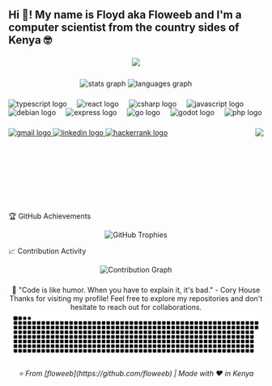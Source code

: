 <h2 align="left">Hi 👋! My name is Floyd aka Floweeb and I'm a computer scientist from the country sides of Kenya 🤓</h2>

###

<div align="center">
  <img src="https://profile-counter.glitch.me/floweeb/count.svg?"  />
</div>

###

<div align="center">
  <img src="https://github-readme-stats.vercel.app/api?username=floweeb&hide_title=false&hide_rank=false&show_icons=true&include_all_commits=true&count_private=true&disable_animations=false&theme=dracula&locale=en&hide_border=false" height="150" alt="stats graph"  />
  <img src="https://github-readme-stats.vercel.app/api/top-langs?username=floweeb&locale=en&hide_title=false&layout=compact&card_width=320&langs_count=5&theme=dracula&hide_border=false" height="150" alt="languages graph"  />
</div>

###

<div align="left">
  <img src="https://cdn.jsdelivr.net/gh/devicons/devicon/icons/typescript/typescript-original.svg" height="30" alt="typescript logo"  />
  <img width="12" />
  <img src="https://cdn.jsdelivr.net/gh/devicons/devicon/icons/react/react-original.svg" height="30" alt="react logo"  />
  <img width="12" />
  <img src="https://cdn.jsdelivr.net/gh/devicons/devicon/icons/csharp/csharp-original.svg" height="30" alt="csharp logo"  />
  <img width="12" />
  <img src="https://cdn.jsdelivr.net/gh/devicons/devicon/icons/javascript/javascript-original.svg" height="30" alt="javascript logo"  />
  <img width="12" />
  <img src="https://cdn.jsdelivr.net/gh/devicons/devicon/icons/debian/debian-original.svg" height="30" alt="debian logo"  />
  <img width="12" />
  <img src="https://cdn.jsdelivr.net/gh/devicons/devicon/icons/express/express-original.svg" height="30" alt="express logo"  />
  <img width="12" />
  <img src="https://cdn.jsdelivr.net/gh/devicons/devicon/icons/go/go-original.svg" height="30" alt="go logo"  />
  <img width="12" />
  <img src="https://cdn.jsdelivr.net/gh/devicons/devicon/icons/godot/godot-original.svg" height="30" alt="godot logo"  />
  <img width="12" />
  <img src="https://cdn.jsdelivr.net/gh/devicons/devicon/icons/php/php-original.svg" height="30" alt="php logo"  />
</div>

###

<img align="right" height="150" src="https://i.imgflip.com/38s4u1.png"  />

###

<div align="left">
  <a href="mailto:floydqaranja@gmail.com"  target="_blank"><img src="https://img.shields.io/static/v1?message=Gmail&logo=gmail&label=&color=D14836&logoColor=white&labelColor=&style=for-the-badge" height="35" alt="gmail logo"  /> </a>
  <a href="https://www.linkedin.com/in/floyd-karanja-413788a9/" target="_blank"> <img src="https://img.shields.io/static/v1?message=LinkedIn&logo=linkedin&label=&color=0077B5&logoColor=white&labelColor=&style=for-the-badge" height="35" alt="linkedin logo"  /> </a>
  <a href="https://www.hackerrank.com/profile/floydqaranja" target="_blank"> <img src="https://img.shields.io/static/v1?message=HackerRank&logo=hackerrank&label=&color=2EC866&logoColor=white&labelColor=&style=for-the-badge" height="35" alt="hackerrank logo"  /> </a>
</div>

###

<br clear="both">

🏆 GitHub Achievements
<div align="center">
  <img src="https://github-profile-trophy.vercel.app/?username=floweeb&theme=tokyonight&no-frame=true&no-bg=true&margin-w=4&row=1" alt="GitHub Trophies" />
</div>

📈 Contribution Activity
<div align="center">
  <img src="https://github-readme-activity-graph.vercel.app/graph?username=floweeb&theme=tokyo-night&hide_border=true&bg_color=0D1117&color=70A5FD&line=70A5FD&point=FFFFFF" alt="Contribution Graph" />
</div>

###
<div align="center">
💫 "Code is like humor. When you have to explain it, it's bad." - Cory House
Thanks for visiting my profile! Feel free to explore my repositories and don't hesitate to reach out for collaborations.
</div>
<div align="center">
  <img src="https://raw.githubusercontent.com/floweeb/floweeb/output/snake.svg" alt="Snake Animation" />
</div>
<div align="center">
  <i>⭐ From [floweeb](https://github.com/floweeb) | Made with ❤️ in Kenya</i>
</div>

###

